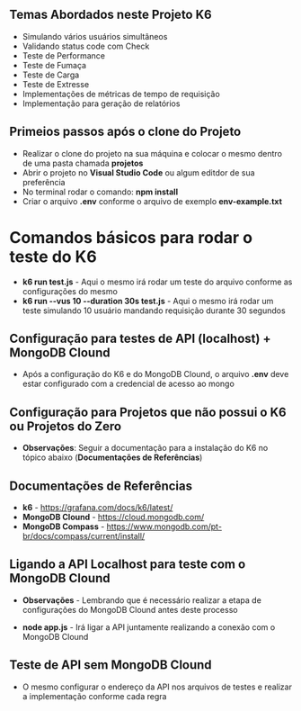 ## Temas Abordados neste Projeto K6

* Simulando vários usuários simultâneos
* Validando status code com Check
* Teste de Performance
* Teste de Fumaça
* Teste de Carga
* Teste de Extresse
* Implementações de métricas de tempo de requisição
* Implementação para geração de relatórios

## Primeios passos após o clone do Projeto

* Realizar o clone do projeto na sua máquina e colocar o mesmo dentro de uma pasta chamada **projetos**
* Abrir o projeto no **Visual Studio Code** ou algum editdor de sua preferência
* No terminal rodar o comando: **npm install**
* Criar o arquivo **.env** conforme o arquivo de exemplo **env-example.txt**

# Comandos básicos para rodar o teste do K6

* **k6 run test.js** - Aqui o mesmo irá rodar um teste do arquivo conforme as configurações do mesmo
* **k6 run --vus 10 --duration 30s test.js** - Aqui o mesmo irá rodar um teste simulando 10 usuário mandando requisição durante 30 segundos

## Configuração para testes de API (localhost) + MongoDB Clound

* Após a configuração do K6 e do MongoDB Clound, o arquivo **.env** deve estar configurado com a credencial de acesso ao mongo

## Configuração para Projetos que não possui o K6 ou Projetos do Zero

* **Observações**: Seguir a documentação para a instalação do K6 no tópico abaixo (**Documentações de Referências**)

## Documentações de Referências

* **k6** - https://grafana.com/docs/k6/latest/
* **MongoDB Clound** - https://cloud.mongodb.com/
* **MongoDB Compass** - https://www.mongodb.com/pt-br/docs/compass/current/install/

## Ligando a API Localhost para teste com o MongoDB Clound

* **Observações** - Lembrando que é necessário realizar a etapa de configurações do MongoDB Clound antes deste processo

* **node app.js** - Irá ligar a API juntamente realizando a conexão com o MongoDB Clound 

## Teste de API sem MongoDB Clound

* O mesmo configurar o endereço da API nos arquivos de testes e realizar a implementação conforme cada regra
